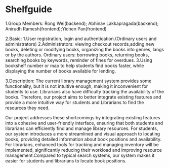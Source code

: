 # Shelfguide

1.Group Members:
Rong Wei(backend); Abhinav Lakkapragada(backend); 
Anirudh Ramesh(frontend);Yichen Pan(frontend)

2.Basic: 
1.User registration, login and authentication.(Ordinary users and administrators)
2.Administrators: viewing checkout records,adding new books, deleting or modifying books, organizing the books into genres, langs or by the authors.
Ordinary users: borrowing books, returning books, searching books by keywords, reminder of fines for overdues.
3.Using bookshelf number or map to help students find books faster, while displaying the number of books available for lending.

3.Description:
The current library management system provides some functionality, but it is not intuitive enough, making it inconvenient for students to use. Librarians also have difficulty tracking the availability of the books. Therefore, our project aims to better integrate existing features and provide a more intuitive way for students and Librarians to find the resources they need.

Our project addresses these shortcomings by integrating existing features into a cohesive and user-friendly interface, ensuring that both students and librarians can efficiently find and manage library resources. For students, our system introduces a more streamlined and visual approach to locating books, providing detailed information about book positions and availability. For librarians, enhanced tools for tracking and managing inventory will be implemented, significantly reducing their workload and improving resource management.Compared to typical search systems, our system makes it easier for students and librarians to locate book positions.
